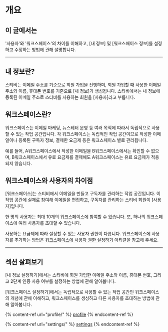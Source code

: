 # 개요

## 이 글에서는

'사용자'와 '워크스페이스'의 차이를 이해하고, \[내 정보] 및 \[워크스페이스 정보]를 설정하고 수정하는 방법에 관해 설명합니다.

***

## 내 정보란? <a href="#h_01hpp161qgebqvrhtmmp4swqck" id="h_01hpp161qgebqvrhtmmp4swqck"></a>

스티비는 이메일 주소를 기준으로 회원 가입을 진행하며, 회원 가입할 때 사용한 이메일 주소와 이름, 휴대폰 번호를 기준으로 \[내 정보]가 생성됩니다. 스티비에서는 내 정보에 등록된 이메일 주소로 스티비를 사용하는 회원을 \[사용자]라고 부릅니다.

## 워크스페이스란? <a href="#h_01gs9hg0e8tgee90evytcbjmy8" id="h_01gs9hg0e8tgee90evytcbjmy8"></a>

워크스페이스는 이메일 마케팅, 뉴스레터 운영 등 여러 목적에 따라서 독립적으로 사용할 수 있는 작업 공간입니다. 각 워크스페이스는 독립적인 작업 공간이므로 작성한 이메일이나 등록된 구독자 정보, 결제한 요금제 등은 워크스페이스 별로 관리됩니다.

예를 들어, A워크스페이스에서 작성한 이메일을 B워크스페이스에서는 확인할 수 없으며, B워크스페이스에서 유료 요금제를 결제해도 A워크스페이스는 유료 요금제가 적용되지 않습니다.

## 워크스페이스와 사용자의 차이점 <a href="#h_01gs9hg6dwnyw6es064m6at5tw" id="h_01gs9hg6dwnyw6es064m6at5tw"></a>

\[워크스페이스]는 스티비에서 이메일을 만들고 구독자를 관리하는 작업 공간입니다. 이 작업 공간에 실제로 참여해 이메일을 편집하고, 구독자를 관리하는 스티비 회원이 \[사용자]입니다.&#x20;

한 명의 사용자는 최대 10개의 워크스페이스에 참여할 수 있습니다. 또, 하나의 워크스페이스에 여러 사용자를 초대할 수 있습니다.

사용하는 요금제에 따라 설정할 수 있는 사용자 권한이 다릅니다. 워크스페이스에 사용자를 추가하는 방법은 [워크스페이스에 사용자 권한 설정하기](settings/user-permissions.md) 아티클을 참고해 주세요.

***

## 섹션 살펴보기

\[내 정보 설정하기]에서는 스티비에 회원 가입한 이메일 주소와 이름, 휴대폰 번호, 그리고 2단계 인증 사용 여부를 설정하는 방법에 관해 알아봅니다.

\[워크스페이스 설정하기]에서는 독립적으로 사용할 수 있는 작업 공간인 워크스페이스의 개념에 관해 이해하고, 워크스페이스를 생성하고 다른 사용자를 초대하는 방법에 관해 알아봅니다.

{% content-ref url="profile/" %}
[profile](profile/)
{% endcontent-ref %}

{% content-ref url="settings/" %}
[settings](settings/)
{% endcontent-ref %}

